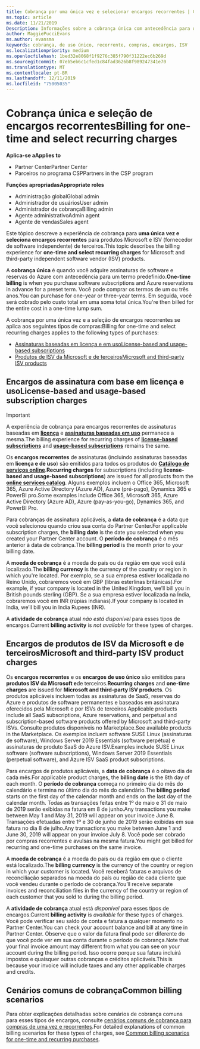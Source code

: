 ```yaml
---
title: Cobrança por uma única vez e selecionar encargos recorrentes | Centro de parceiros
ms.topic: article
ms.date: 11/21/2019
Description: Informações sobre a cobrança única com antecedência para um termo predefinido (assinaturas mensais e anuais) e cobrança para selecionar encargos recorrentes (para produtos da Microsoft e ISV de terceiros aplicáveis) no Partner Center.
author: MaggiePucciEvans
ms.author: evansma
keywords: cobrança, de uso único, recorrente, compras, encargos, ISV
ms.localizationpriority: medium
ms.openlocfilehash: 1bed32e8068f1f9276c385f790f31222ec6b269d
ms.sourcegitcommit: 07eb5eb6c1cfed1c84fad3626b8f989247341e70
ms.translationtype: MT
ms.contentlocale: pt-BR
ms.lasthandoff: 12/11/2019
ms.locfileid: "75005035"
---
```

#  <a name="billing-for-one-time-and-select-recurring-charges"></a><span data-ttu-id="51342-104">Cobrança única e seleção de encargos recorrentes</span><span class="sxs-lookup"><span data-stu-id="51342-104">Billing for one-time and select recurring charges</span></span>

<span data-ttu-id="51342-105">**Aplica-se a**</span><span class="sxs-lookup"><span data-stu-id="51342-105">**Applies to**</span></span>
- <span data-ttu-id="51342-106">Partner Center</span><span class="sxs-lookup"><span data-stu-id="51342-106">Partner Center</span></span>
- <span data-ttu-id="51342-107">Parceiros no programa CSP</span><span class="sxs-lookup"><span data-stu-id="51342-107">Partners in the CSP program</span></span>

<span data-ttu-id="51342-108">**Funções apropriadas**</span><span class="sxs-lookup"><span data-stu-id="51342-108">**Appropriate roles**</span></span>
-   <span data-ttu-id="51342-109">Administração global</span><span class="sxs-lookup"><span data-stu-id="51342-109">Global admin</span></span>
-   <span data-ttu-id="51342-110">Administrador de usuários</span><span class="sxs-lookup"><span data-stu-id="51342-110">User admin</span></span>
-   <span data-ttu-id="51342-111">Administrador de cobrança</span><span class="sxs-lookup"><span data-stu-id="51342-111">Billing admin</span></span>
-   <span data-ttu-id="51342-112">Agente administrativo</span><span class="sxs-lookup"><span data-stu-id="51342-112">Admin agent</span></span>
-   <span data-ttu-id="51342-113">Agente de vendas</span><span class="sxs-lookup"><span data-stu-id="51342-113">Sales agent</span></span>

<span data-ttu-id="51342-114">Este tópico descreve a experiência de cobrança para **uma única vez e seleciona encargos recorrentes** para produtos Microsoft e ISV (fornecedor de software independente) de terceiros.</span><span class="sxs-lookup"><span data-stu-id="51342-114">This topic describes the billing experience for **one-time and select recurring charges** for Microsoft and third-party independent software vendor (ISV) products.</span></span> 

<span data-ttu-id="51342-115">A **cobrança única** é quando você adquire assinaturas de software e reservas do Azure com antecedência para um termo predefinido.</span><span class="sxs-lookup"><span data-stu-id="51342-115">**One-time billing** is when you purchase software subscriptions and Azure reservations in advance for a preset term.</span></span> <span data-ttu-id="51342-116">Você pode comprar os termos de um ou três anos.</span><span class="sxs-lookup"><span data-stu-id="51342-116">You can purchase for one-year or three-year terms.</span></span> <span data-ttu-id="51342-117">Em seguida, você será cobrado pelo custo total em uma soma total única.</span><span class="sxs-lookup"><span data-stu-id="51342-117">You're then billed for the entire cost in a one-time lump sum.</span></span>

<span data-ttu-id="51342-118">A cobrança por uma única vez e a seleção de encargos recorrentes se aplica aos seguintes tipos de compras:</span><span class="sxs-lookup"><span data-stu-id="51342-118">Billing for one-time and select recurring charges applies to the following types of purchases:</span></span>

- [<span data-ttu-id="51342-119">Assinaturas baseadas em licença e em uso</span><span class="sxs-lookup"><span data-stu-id="51342-119">License-based and usage-based subscriptions</span></span>](#license-based-and-usage-based-subscription-charges)
- [<span data-ttu-id="51342-120">Produtos de ISV da Microsoft e de terceiros</span><span class="sxs-lookup"><span data-stu-id="51342-120">Microsoft and third-party ISV products</span></span>](#microsoft-and-third-party-isv-product-charges)

## <a name="license-based-and-usage-based-subscription-charges"></a><span data-ttu-id="51342-121">Encargos de assinatura com base em licença e uso</span><span class="sxs-lookup"><span data-stu-id="51342-121">License-based and usage-based subscription charges</span></span>

> [!IMPORTANT]
> <span data-ttu-id="51342-122">A experiência de cobrança para encargos recorrentes de assinaturas baseadas em [**licença**](license-based-billing.md) e [**assinaturas baseadas em uso**](usage-based-billing.md) permanece a mesma.</span><span class="sxs-lookup"><span data-stu-id="51342-122">The billing experience for recurring charges of [**license-based subscriptions**](license-based-billing.md) and [**usage-based subscriptions**](usage-based-billing.md) remains the same.</span></span>

<span data-ttu-id="51342-123">Os **encargos recorrentes** de assinaturas (incluindo assinaturas baseadas em **licença e de uso**) são emitidos para todos os produtos do [**Catálogo de serviços online**](https://partner.microsoft.com/commerce/preferredoffers/list).</span><span class="sxs-lookup"><span data-stu-id="51342-123">**Recurring charges** for subscriptions (including **license-based and usage-based subscriptions**) are issued for all products from the [**online services catalog**](https://partner.microsoft.com/commerce/preferredoffers/list).</span></span> <span data-ttu-id="51342-124">Alguns exemplos incluem o Office 365, Microsoft 365, Azure Active Directory (Azure AD), Azure (pré-pago), Dynamics 365 e PowerBI pro.</span><span class="sxs-lookup"><span data-stu-id="51342-124">Some examples include Office 365, Microsoft 365, Azure Active Directory (Azure AD), Azure (pay-as-you-go), Dynamics 365, and PowerBI Pro.</span></span>

<span data-ttu-id="51342-125">Para cobranças de assinatura aplicáveis, a **data de cobrança** é a data que você selecionou quando criou sua conta do Partner Center.</span><span class="sxs-lookup"><span data-stu-id="51342-125">For applicable subscription charges, the **billing date** is the date you selected when you created your Partner Center account.</span></span> <span data-ttu-id="51342-126">O **período de cobrança** é o mês anterior à data de cobrança.</span><span class="sxs-lookup"><span data-stu-id="51342-126">The **billing period** is the month prior to your billing date.</span></span>

<span data-ttu-id="51342-127">A **moeda de cobrança** é a moeda do país ou da região em que você está localizado.</span><span class="sxs-lookup"><span data-stu-id="51342-127">The **billing currency** is the currency of the country or region in which you're located.</span></span> <span data-ttu-id="51342-128">Por exemplo, se a sua empresa estiver localizada no Reino Unido, cobraremos você em GBP (libras esterlinas britânicas).</span><span class="sxs-lookup"><span data-stu-id="51342-128">For example, if your company is located in the United Kingdom, we’ll bill you in British pounds sterling (GBP).</span></span> <span data-ttu-id="51342-129">Se a sua empresa estiver localizada na Índia, cobraremos você em INR (rúpias indianas).</span><span class="sxs-lookup"><span data-stu-id="51342-129">If your company is located in India, we’ll bill you in India Rupees (INR).</span></span>

<span data-ttu-id="51342-130">A **atividade de cobrança** atual *não está disponível* para esses tipos de encargos.</span><span class="sxs-lookup"><span data-stu-id="51342-130">Current **billing activity** is *not available* for these types of charges.</span></span>

## <a name="microsoft-and-third-party-isv-product-charges"></a><span data-ttu-id="51342-131">Encargos de produtos de ISV da Microsoft e de terceiros</span><span class="sxs-lookup"><span data-stu-id="51342-131">Microsoft and third-party ISV product charges</span></span>

<span data-ttu-id="51342-132">Os **encargos recorrentes** e os **encargos de uso único** são emitidos para **produtos ISV da Microsoft e**de terceiros.</span><span class="sxs-lookup"><span data-stu-id="51342-132">**Recurring charges** and **one-time charges** are issued for **Microsoft and third-party ISV products**.</span></span> <span data-ttu-id="51342-133">Os produtos aplicáveis incluem todas as assinaturas de SaaS, reservas do Azure e produtos de software permanentes e baseados em assinatura oferecidos pela Microsoft e por ISVs de terceiros.</span><span class="sxs-lookup"><span data-stu-id="51342-133">Applicable products include all SaaS subscriptions, Azure reservations, and perpetual and subscription-based software products offered by Microsoft and third-party ISVs.</span></span> <span data-ttu-id="51342-134">Consulte produtos disponíveis no Marketplace.</span><span class="sxs-lookup"><span data-stu-id="51342-134">See available products in the Marketplace.</span></span> <span data-ttu-id="51342-135">Os exemplos incluem software SUSE Linux (assinaturas de software), Windows Server 2019 Essentials (software perpétua) e assinaturas de produto SaaS do Azure ISV.</span><span class="sxs-lookup"><span data-stu-id="51342-135">Examples include SUSE Linux software (software subscriptions), Windows Server 2019 Essentials (perpetual software), and Azure ISV SaaS product subscriptions.</span></span>

<span data-ttu-id="51342-136">Para encargos de produtos aplicáveis, a **data de cobrança** é o oitavo dia de cada mês.</span><span class="sxs-lookup"><span data-stu-id="51342-136">For applicable product charges, the **billing date** is the 8th day of each month.</span></span> <span data-ttu-id="51342-137">O **período de cobrança** começa no primeiro dia do mês do calendário e termina no último dia do mês do calendário.</span><span class="sxs-lookup"><span data-stu-id="51342-137">The **billing period** starts on the first day of the calendar month and ends on the last day of the calendar month.</span></span> <span data-ttu-id="51342-138">Todas as transações feitas entre 1º de maio e 31 de maio de 2019 serão exibidas na fatura em 8 de junho.</span><span class="sxs-lookup"><span data-stu-id="51342-138">Any transactions you make between May 1 and May 31, 2019 will appear on your invoice June 8.</span></span> <span data-ttu-id="51342-139">Transações efetuadas entre 1º e 30 de junho de 2019 serão exibidas em sua fatura no dia 8 de julho.</span><span class="sxs-lookup"><span data-stu-id="51342-139">Any transactions you make between June 1 and June 30, 2019 will appear on your invoice July 8.</span></span> <span data-ttu-id="51342-140">Você pode ser cobrado por compras recorrentes e avulsas na mesma fatura.</span><span class="sxs-lookup"><span data-stu-id="51342-140">You might get billed for recurring and one-time purchases on the same invoice.</span></span>

<span data-ttu-id="51342-141">A **moeda de cobrança** é a moeda do país ou da região em que o cliente está localizado.</span><span class="sxs-lookup"><span data-stu-id="51342-141">The **billing currency** is the currency of the country or region in which your customer is located.</span></span> <span data-ttu-id="51342-142">Você receberá faturas e arquivos de reconciliação separados na moeda do país ou região de cada cliente que você vendeu durante o período de cobrança.</span><span class="sxs-lookup"><span data-stu-id="51342-142">You’ll receive separate invoices and reconciliation files in the currency of the country or region of each customer that you sold to during the billing period.</span></span>

<span data-ttu-id="51342-143">A **atividade de cobrança** atual está *disponível* para esses tipos de encargos.</span><span class="sxs-lookup"><span data-stu-id="51342-143">Current **billing activity** is *available* for these types of charges.</span></span> <span data-ttu-id="51342-144">Você pode verificar seu saldo de conta e fatura a qualquer momento no Partner Center.</span><span class="sxs-lookup"><span data-stu-id="51342-144">You can check your account balance and bill at any time in Partner Center.</span></span> <span data-ttu-id="51342-145">Observe que o valor da fatura final pode ser diferente do que você pode ver em sua conta durante o período de cobrança.</span><span class="sxs-lookup"><span data-stu-id="51342-145">Note that your final invoice amount may different from what you can see on your account during the billing period.</span></span> <span data-ttu-id="51342-146">Isso ocorre porque sua fatura incluirá impostos e quaisquer outras cobranças e créditos aplicáveis.</span><span class="sxs-lookup"><span data-stu-id="51342-146">This is because your invoice will include taxes and any other applicable charges and credits.</span></span>

## <a name="common-billing-scenarios"></a><span data-ttu-id="51342-147">Cenários comuns de cobrança</span><span class="sxs-lookup"><span data-stu-id="51342-147">Common billing scenarios</span></span>

<span data-ttu-id="51342-148">Para obter explicações detalhadas sobre cenários de cobrança comuns para esses tipos de encargos, consulte [cenários comuns de cobrança para compras de uma vez e recorrentes](common-billing-scenarios-onetime-recurring.md).</span><span class="sxs-lookup"><span data-stu-id="51342-148">For detailed explanations of common billing scenarios for these types of charges, see [Common billing scenarios for one-time and recurring purchases](common-billing-scenarios-onetime-recurring.md).</span></span>
